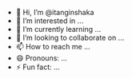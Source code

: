 - 👋 Hi, I’m @itanginshaka
- 👀 I’m interested in ...
- 🌱 I’m currently learning ...
- 💞️ I’m looking to collaborate on ...
- 📫 How to reach me ...
- 😄 Pronouns: ...
- ⚡ Fun fact: ...

<!---
itanginshaka/itanginshaka is a ✨ special ✨ repository because its `README.md` (this file) appears on your GitHub profile.
You can click the Preview link to take a look at your changes.
--->
